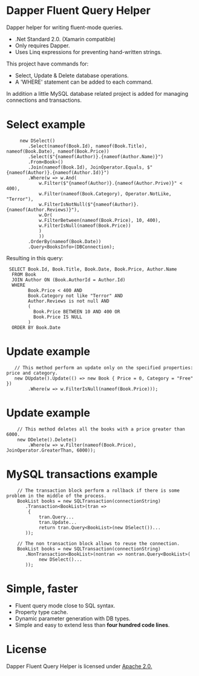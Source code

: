# Dapper Fluent Query Helper
Dapper helper for writing fluent-mode queries.

 - .Net Standard 2.0. (Xamarin compatible)
 - Only requires Dapper.
 - Uses Linq expressions for preventing hand-written strings.

 This project have commands for:
 - Select, Update & Delete database operations.
 - A 'WHERE' statement can be added to each command.

 In addition a little MySQL database related project is added for managing connections and transactions.

# Select example 
```
     new DSelect()
        .Select(nameof(Book.Id), nameof(Book.Title), nameof(Book.Date), nameof(Book.Price))
        .Select($"{nameof(Author)}.{nameof(Author.Name)}")
        .From<Book>()
        .Join(nameof(Book.Id), JoinOperator.Equals, $"{nameof(Author)}.{nameof(Author.Id)}")
        .Where(w => w.And(
            w.Filter($"{nameof(Author)}.{nameof(Author.Prive)}" < 400),
            w.Filter(nameof(Book.Category), Operator.NotLike, "Terror"),
            w.FilterIsNotNull($"{nameof(Author)}.{nameof(Author.Reviews)}"),
            w.Or(
            w.FilterBetween(nameof(Book.Price), 10, 400),
            w.FilterIsNull(nameof(Book.Price))
            )
            ))
        .OrderBy(nameof(Book.Date))
        .Query<BooksInfo>(DBConnection);    
```

Resulting in this query:
```
 SELECT Book.Id, Book.Title, Book.Date, Book.Price, Author.Name
  FROM Book
  JOIN Author ON (Book.AuthorId = Author.Id)
  WHERE 
        Book.Price < 400 AND 
        Book.Category not like "Terror" AND 
        Author.Reviews is not null AND
        (
          Book.Price BETWEEN 10 AND 400 OR
          Book.Price IS NULL
        )
  ORDER BY Book.Date
```

# Update example
```
   // This method perform an update only on the specified properties: price and category.
   new DUpdate().Update(() => new Book { Price = 0, Category = "Free" })
        .Where(w => w.FilterIsNull(nameof(Book.Price)));

```

# Update example
```
    // This method deletes all the books with a price greater than 6000.
    new DDelete().Delete()
        .Where(w => w.Filter(nameof(Book.Price), JoinOperator.GreaterThan, 6000));

```

# MySQL transactions example
```
    // The transaction block perform a rollback if there is some problem in the middle of the process.
    BookList books = new SQLTransaction(connectionString)
       .Transaction<BookList>(tran => 
        {
            tran.Query...
            tran.Update...
            return tran.Query<BookList>(new DSelect())...
       ));

    // The non transaction block allows to reuse the connection.
    BookList books = new SQLTransaction(connectionString)
       .NonTransaction<BookList>(nontran => nontran.Query<BookList>(
            new DSelect()...
       ));
```

# Simple, faster

- Fluent query mode close to SQL syntax.
- Property type cache.
- Dynamic parameter generation with DB types.
- Simple and easy to extend less than **four hundred code lines**.

# License

Dapper Fluent Query Helper is licensed under [Apache 2.0.](https://github.com/jiman14/DapperFluentQueryHelper/blob/main/LICENSE "Apache 2.0 License")
